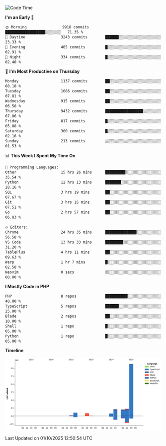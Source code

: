 <!--START_SECTION:waka-->
![Code Time](http://img.shields.io/badge/Code%20Time-4%2C264%20hrs%2054%20mins-blue)

**I'm an Early 🐤** 

```text
🌞 Morning                9918 commits        ██████████████████░░░░░░░   71.35 % 
🌆 Daytime                3243 commits        ██████░░░░░░░░░░░░░░░░░░░   23.33 % 
🌃 Evening                405 commits         █░░░░░░░░░░░░░░░░░░░░░░░░   02.91 % 
🌙 Night                  334 commits         █░░░░░░░░░░░░░░░░░░░░░░░░   02.40 % 
```
📅 **I'm Most Productive on Thursday** 

```text
Monday                   1137 commits        ██░░░░░░░░░░░░░░░░░░░░░░░   08.18 % 
Tuesday                  1086 commits        ██░░░░░░░░░░░░░░░░░░░░░░░   07.81 % 
Wednesday                915 commits         ██░░░░░░░░░░░░░░░░░░░░░░░   06.58 % 
Thursday                 9432 commits        █████████████████░░░░░░░░   67.86 % 
Friday                   817 commits         █░░░░░░░░░░░░░░░░░░░░░░░░   05.88 % 
Saturday                 300 commits         █░░░░░░░░░░░░░░░░░░░░░░░░   02.16 % 
Sunday                   213 commits         ░░░░░░░░░░░░░░░░░░░░░░░░░   01.53 % 
```


📊 **This Week I Spent My Time On** 

```text
💬 Programming Languages: 
Other                    15 hrs 26 mins      █████████░░░░░░░░░░░░░░░░   35.54 % 
Python                   12 hrs 13 mins      ███████░░░░░░░░░░░░░░░░░░   28.16 % 
SQL                      3 hrs 19 mins       ██░░░░░░░░░░░░░░░░░░░░░░░   07.67 % 
Git                      3 hrs 15 mins       ██░░░░░░░░░░░░░░░░░░░░░░░   07.51 % 
Go                       2 hrs 57 mins       ██░░░░░░░░░░░░░░░░░░░░░░░   06.83 % 

🔥 Editors: 
Chrome                   24 hrs 35 mins      ██████████████░░░░░░░░░░░   56.58 % 
VS Code                  13 hrs 33 mins      ████████░░░░░░░░░░░░░░░░░   31.20 % 
TablePlus                4 hrs 11 mins       ██░░░░░░░░░░░░░░░░░░░░░░░   09.63 % 
Warp                     1 hr 7 mins         █░░░░░░░░░░░░░░░░░░░░░░░░   02.58 % 
Neovim                   0 secs              ░░░░░░░░░░░░░░░░░░░░░░░░░   00.00 % 
```

**I Mostly Code in PHP** 

```text
PHP                      8 repos             ██████████░░░░░░░░░░░░░░░   40.00 % 
TypeScript               5 repos             ██████░░░░░░░░░░░░░░░░░░░   25.00 % 
Blade                    2 repos             ██░░░░░░░░░░░░░░░░░░░░░░░   10.00 % 
Shell                    1 repo              █░░░░░░░░░░░░░░░░░░░░░░░░   05.00 % 
Python                   1 repo              █░░░░░░░░░░░░░░░░░░░░░░░░   05.00 % 
```



**Timeline**

![Lines of Code chart](https://raw.githubusercontent.com/abrahamgreyson/abrahamgreyson/main/assets/bar_graph.png)


 Last Updated on 01/10/2025 12:50:54 UTC
<!--END_SECTION:waka-->
